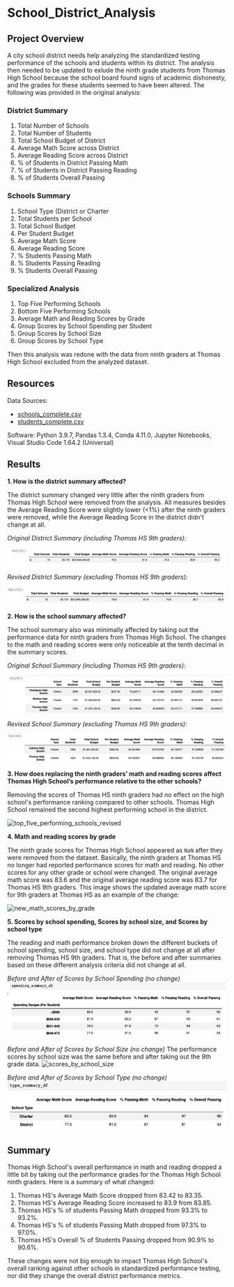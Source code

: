 # School_District_Analysis

## Project Overview

A city school district needs help analyzing the standardized testing performance of the schools and students within its district. The analysis then needed to be updated to exlude the ninth grade students from Thomas High School because the school board found signs of academic dishonesty, and the grades for these students seemed to have been altered. The following was provided in the original analysis:

### District Summary
1. Total Number of Schools
2. Total Number of Students
3. Total School Budget of District
4. Average Math Score across District
5. Average Reading Score across District
6. % of Students in District Passing Math
7. % of Students in District Passing Reading
8. % of Students Overall Passing

### Schools Summary
1. School Type (District or Charter
2. Total Students per School
3. Total School Budget
4. Per Student Budget
5. Average Math Score
6. Average Reading Score
7. % Students Passing Math
8. % Students Passing Reading
9. % Students Overall Passing

### Specialized Analysis
1. Top Five Performing Schools
2. Bottom Five Performing Schools
3. Average Math and Reading Scores by Grade
4. Group Scores by School Spending per Student
5. Group Scores by School Size
6. Group Scores by School Type

Then this analysis was redone with the data from ninth graders at Thomas High School excluded from the analyzed dataset. 

## Resources
Data Sources: 
- [schools_complete.csv](Resources/schools_complete.csv)
- [students_complete.csv](Resources/students_complete.csv)

Software: Python 3.9.7, Pandas 1.3.4, Conda 4.11.0, Jupyter Notebooks, Visual Studio Code 1.64.2 (Universal)

## Results

**1. How is the district summary affected?**

The district summary changed very little after the ninth graders from Thomas High School were removed from the analysis. All measures besides the Average Reading Score were slightly lower (<1%) after the ninth graders were removed, while the Average Reading Score in the district didn't change at all. 

_Original District Summary (including Thomas HS 9th graders):_

![district_summary_original](Resources/district_summary_original.png)

_Revised District Summary (excluding Thomas HS 9th graders):_

![district_summary_revised](Resources/district_summary_revised.png)

**2. How is the school summary affected?**

The school summary also was minimally affected by taking out the performance data for ninth graders from Thomas High School. The changes to the math and reading scores were only noticeable at the tenth decimal in the summary scores.

_Original School Summary (including Thomas HS 9th graders):_

![school_summary_original](Resources/school_summary_original.png)

_Revised School Summary (excluding Thomas HS 9th graders):_

![school_summary_revised](Resources/school_summary_revised.png)

**3. How does replacing the ninth graders’ math and reading scores affect Thomas High School’s performance relative to the other schools?**

Removing the scores of Thomas HS ninth graders had no effect on the high school's performance ranking compared to other schools. Thomas High School remained the second highest performing school in the district. 

![top_five_performing_schools_revised](https://user-images.githubusercontent.com/14280739/160006189-16101deb-9c7f-413e-9088-49fe54a57841.png)

**4. Math and reading scores by grade**

The ninth grade scores for Thomas High School appeared as `NaN` after they were removed from the dataset. Basically, the ninth graders at Thomas HS no longer had reported performance scores for math and reading. No other scores for any other grade or school were changed. The original average math score was 83.6 and the original average reading score was 83.7 for Thomas HS 9th graders. This image shows the updated average math score for 9th graders at Thomas HS as an example of the change: 

![new_math_scores_by_grade](https://user-images.githubusercontent.com/14280739/160007286-222c5386-fda4-461e-9748-96eee7bbb889.png)

**5. Scores by school spending, Scores by school size, and Scores by school type**

The reading and math performance broken down the different buckets of school spending, school size, and school type did not change at all after removing Thomas HS 9th graders. That is, the before and after summaries based on these different analysis criteria did not change at all.  

_Before and After of Scores by School Spending (no change)_
![scores_by_school_spending](Resources/scores_by_school_spending.png)

_Before and After of Scores by School Size (no change)_
The performance scores by school size was the same before and after taking out the 9th grade data.
![scores_by_school_size](Resources/size_summary.png)

_Before and After of Scores by School Type (no change)_
![school_type_summary](Resources/school_type_summary.png)


## Summary

Thomas High School's overall performance in math and reading dropped a little bit by taking out the performance grades for the Thomas High School ninth graders. Here is a summary of what changed: 

1. Thomas HS's Average Math Score dropped from 83.42 to 83.35.
2. Thomas HS's Average Reading Score increased to 83.9 from 83.85.
3. Thomas HS's % of students Passing Math dropped from 93.3% to 93.2%.
4. Thomas HS's % of students Passing Math dropped from 97.3% to 97.0%.
5. Thomas HS's Overall % of Students Passing dropped from 90.9% to 90.6%.

These changes were not big enough to impact Thomas High School's overall ranking against other schools in standardized performance testing, nor did they change the overall district performance metrics. 
